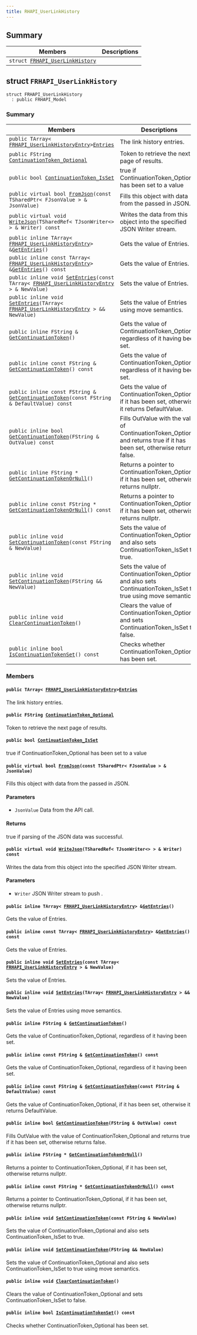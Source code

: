 ```yaml
---
title: RHAPI_UserLinkHistory
---
```


## Summary

 Members                        | Descriptions                                
--------------------------------|---------------------------------------------
`struct `[`FRHAPI_UserLinkHistory`](#structFRHAPI__UserLinkHistory) | 

## struct `FRHAPI_UserLinkHistory` <a id="structFRHAPI__UserLinkHistory"></a>

```
struct FRHAPI_UserLinkHistory
  : public FRHAPI_Model
```

### Summary

 Members                        | Descriptions                                
--------------------------------|---------------------------------------------
`public TArray< `[`FRHAPI_UserLinkHistoryEntry`](RHAPI_UserLinkHistoryEntry.md#structFRHAPI__UserLinkHistoryEntry)` > `[`Entries`](#structFRHAPI__UserLinkHistory_1ae0d7bd7026009eb76fb2564c591e462c) | The link history entries.
`public FString `[`ContinuationToken_Optional`](#structFRHAPI__UserLinkHistory_1a144b6b785964acf730265b3e21dc2cd1) | Token to retrieve the next page of results.
`public bool `[`ContinuationToken_IsSet`](#structFRHAPI__UserLinkHistory_1aef222ede40f898a289375416f7806a49) | true if ContinuationToken_Optional has been set to a value
`public virtual bool `[`FromJson`](#structFRHAPI__UserLinkHistory_1ae7fd548637a49f2f8d0f2035f7844180)`(const TSharedPtr< FJsonValue > & JsonValue)` | Fills this object with data from the passed in JSON.
`public virtual void `[`WriteJson`](#structFRHAPI__UserLinkHistory_1abf25a48e0b3a2e2c0ac9d402acd08d6d)`(TSharedRef< TJsonWriter<> > & Writer) const` | Writes the data from this object into the specified JSON Writer stream.
`public inline TArray< `[`FRHAPI_UserLinkHistoryEntry`](RHAPI_UserLinkHistoryEntry.md#structFRHAPI__UserLinkHistoryEntry)` > & `[`GetEntries`](#structFRHAPI__UserLinkHistory_1ad8d352d500c7b678cf1cd447fcaf5698)`()` | Gets the value of Entries.
`public inline const TArray< `[`FRHAPI_UserLinkHistoryEntry`](RHAPI_UserLinkHistoryEntry.md#structFRHAPI__UserLinkHistoryEntry)` > & `[`GetEntries`](#structFRHAPI__UserLinkHistory_1aea8a678cdb2c797bfc08635b9037db5a)`() const` | Gets the value of Entries.
`public inline void `[`SetEntries`](#structFRHAPI__UserLinkHistory_1a2bcff2e7389c86a5bf1e5ef2d28249f3)`(const TArray< `[`FRHAPI_UserLinkHistoryEntry`](RHAPI_UserLinkHistoryEntry.md#structFRHAPI__UserLinkHistoryEntry)` > & NewValue)` | Sets the value of Entries.
`public inline void `[`SetEntries`](#structFRHAPI__UserLinkHistory_1a76cc8e4d3af41de215bc418f305dba6e)`(TArray< `[`FRHAPI_UserLinkHistoryEntry`](RHAPI_UserLinkHistoryEntry.md#structFRHAPI__UserLinkHistoryEntry)` > && NewValue)` | Sets the value of Entries using move semantics.
`public inline FString & `[`GetContinuationToken`](#structFRHAPI__UserLinkHistory_1a1712a2f1325ee13c7b0389239f86a4d7)`()` | Gets the value of ContinuationToken_Optional, regardless of it having been set.
`public inline const FString & `[`GetContinuationToken`](#structFRHAPI__UserLinkHistory_1a3be7568aa3231c64707dd526ad3bfd0b)`() const` | Gets the value of ContinuationToken_Optional, regardless of it having been set.
`public inline const FString & `[`GetContinuationToken`](#structFRHAPI__UserLinkHistory_1acce1244fe76ad44b184866e1c0cff652)`(const FString & DefaultValue) const` | Gets the value of ContinuationToken_Optional, if it has been set, otherwise it returns DefaultValue.
`public inline bool `[`GetContinuationToken`](#structFRHAPI__UserLinkHistory_1ad0dbc8171510f31533187b962a545fd5)`(FString & OutValue) const` | Fills OutValue with the value of ContinuationToken_Optional and returns true if it has been set, otherwise returns false.
`public inline FString * `[`GetContinuationTokenOrNull`](#structFRHAPI__UserLinkHistory_1ae75c75ae30de30eff7840443a1ca038b)`()` | Returns a pointer to ContinuationToken_Optional, if it has been set, otherwise returns nullptr.
`public inline const FString * `[`GetContinuationTokenOrNull`](#structFRHAPI__UserLinkHistory_1a6f371b641dee4399ac655aad40990e1f)`() const` | Returns a pointer to ContinuationToken_Optional, if it has been set, otherwise returns nullptr.
`public inline void `[`SetContinuationToken`](#structFRHAPI__UserLinkHistory_1aa7b25013b178f87999c3dc48e8ebe871)`(const FString & NewValue)` | Sets the value of ContinuationToken_Optional and also sets ContinuationToken_IsSet to true.
`public inline void `[`SetContinuationToken`](#structFRHAPI__UserLinkHistory_1aad9b1a2671e5aea3cc9545af4f30facd)`(FString && NewValue)` | Sets the value of ContinuationToken_Optional and also sets ContinuationToken_IsSet to true using move semantics.
`public inline void `[`ClearContinuationToken`](#structFRHAPI__UserLinkHistory_1ad6459c05aa56a7173eb8c28b72a29cd4)`()` | Clears the value of ContinuationToken_Optional and sets ContinuationToken_IsSet to false.
`public inline bool `[`IsContinuationTokenSet`](#structFRHAPI__UserLinkHistory_1accd5661e01cc0f00c8a85ad32dc0fc63)`() const` | Checks whether ContinuationToken_Optional has been set.

### Members

#### `public TArray< `[`FRHAPI_UserLinkHistoryEntry`](RHAPI_UserLinkHistoryEntry.md#structFRHAPI__UserLinkHistoryEntry)` > `[`Entries`](#structFRHAPI__UserLinkHistory_1ae0d7bd7026009eb76fb2564c591e462c) <a id="structFRHAPI__UserLinkHistory_1ae0d7bd7026009eb76fb2564c591e462c"></a>

The link history entries.

#### `public FString `[`ContinuationToken_Optional`](#structFRHAPI__UserLinkHistory_1a144b6b785964acf730265b3e21dc2cd1) <a id="structFRHAPI__UserLinkHistory_1a144b6b785964acf730265b3e21dc2cd1"></a>

Token to retrieve the next page of results.

#### `public bool `[`ContinuationToken_IsSet`](#structFRHAPI__UserLinkHistory_1aef222ede40f898a289375416f7806a49) <a id="structFRHAPI__UserLinkHistory_1aef222ede40f898a289375416f7806a49"></a>

true if ContinuationToken_Optional has been set to a value

#### `public virtual bool `[`FromJson`](#structFRHAPI__UserLinkHistory_1ae7fd548637a49f2f8d0f2035f7844180)`(const TSharedPtr< FJsonValue > & JsonValue)` <a id="structFRHAPI__UserLinkHistory_1ae7fd548637a49f2f8d0f2035f7844180"></a>

Fills this object with data from the passed in JSON.

#### Parameters
* `JsonValue` Data from the API call.

#### Returns
true if parsing of the JSON data was successful.

#### `public virtual void `[`WriteJson`](#structFRHAPI__UserLinkHistory_1abf25a48e0b3a2e2c0ac9d402acd08d6d)`(TSharedRef< TJsonWriter<> > & Writer) const` <a id="structFRHAPI__UserLinkHistory_1abf25a48e0b3a2e2c0ac9d402acd08d6d"></a>

Writes the data from this object into the specified JSON Writer stream.

#### Parameters
* `Writer` JSON Writer stream to push .

#### `public inline TArray< `[`FRHAPI_UserLinkHistoryEntry`](RHAPI_UserLinkHistoryEntry.md#structFRHAPI__UserLinkHistoryEntry)` > & `[`GetEntries`](#structFRHAPI__UserLinkHistory_1ad8d352d500c7b678cf1cd447fcaf5698)`()` <a id="structFRHAPI__UserLinkHistory_1ad8d352d500c7b678cf1cd447fcaf5698"></a>

Gets the value of Entries.

#### `public inline const TArray< `[`FRHAPI_UserLinkHistoryEntry`](RHAPI_UserLinkHistoryEntry.md#structFRHAPI__UserLinkHistoryEntry)` > & `[`GetEntries`](#structFRHAPI__UserLinkHistory_1aea8a678cdb2c797bfc08635b9037db5a)`() const` <a id="structFRHAPI__UserLinkHistory_1aea8a678cdb2c797bfc08635b9037db5a"></a>

Gets the value of Entries.

#### `public inline void `[`SetEntries`](#structFRHAPI__UserLinkHistory_1a2bcff2e7389c86a5bf1e5ef2d28249f3)`(const TArray< `[`FRHAPI_UserLinkHistoryEntry`](RHAPI_UserLinkHistoryEntry.md#structFRHAPI__UserLinkHistoryEntry)` > & NewValue)` <a id="structFRHAPI__UserLinkHistory_1a2bcff2e7389c86a5bf1e5ef2d28249f3"></a>

Sets the value of Entries.

#### `public inline void `[`SetEntries`](#structFRHAPI__UserLinkHistory_1a76cc8e4d3af41de215bc418f305dba6e)`(TArray< `[`FRHAPI_UserLinkHistoryEntry`](RHAPI_UserLinkHistoryEntry.md#structFRHAPI__UserLinkHistoryEntry)` > && NewValue)` <a id="structFRHAPI__UserLinkHistory_1a76cc8e4d3af41de215bc418f305dba6e"></a>

Sets the value of Entries using move semantics.

#### `public inline FString & `[`GetContinuationToken`](#structFRHAPI__UserLinkHistory_1a1712a2f1325ee13c7b0389239f86a4d7)`()` <a id="structFRHAPI__UserLinkHistory_1a1712a2f1325ee13c7b0389239f86a4d7"></a>

Gets the value of ContinuationToken_Optional, regardless of it having been set.

#### `public inline const FString & `[`GetContinuationToken`](#structFRHAPI__UserLinkHistory_1a3be7568aa3231c64707dd526ad3bfd0b)`() const` <a id="structFRHAPI__UserLinkHistory_1a3be7568aa3231c64707dd526ad3bfd0b"></a>

Gets the value of ContinuationToken_Optional, regardless of it having been set.

#### `public inline const FString & `[`GetContinuationToken`](#structFRHAPI__UserLinkHistory_1acce1244fe76ad44b184866e1c0cff652)`(const FString & DefaultValue) const` <a id="structFRHAPI__UserLinkHistory_1acce1244fe76ad44b184866e1c0cff652"></a>

Gets the value of ContinuationToken_Optional, if it has been set, otherwise it returns DefaultValue.

#### `public inline bool `[`GetContinuationToken`](#structFRHAPI__UserLinkHistory_1ad0dbc8171510f31533187b962a545fd5)`(FString & OutValue) const` <a id="structFRHAPI__UserLinkHistory_1ad0dbc8171510f31533187b962a545fd5"></a>

Fills OutValue with the value of ContinuationToken_Optional and returns true if it has been set, otherwise returns false.

#### `public inline FString * `[`GetContinuationTokenOrNull`](#structFRHAPI__UserLinkHistory_1ae75c75ae30de30eff7840443a1ca038b)`()` <a id="structFRHAPI__UserLinkHistory_1ae75c75ae30de30eff7840443a1ca038b"></a>

Returns a pointer to ContinuationToken_Optional, if it has been set, otherwise returns nullptr.

#### `public inline const FString * `[`GetContinuationTokenOrNull`](#structFRHAPI__UserLinkHistory_1a6f371b641dee4399ac655aad40990e1f)`() const` <a id="structFRHAPI__UserLinkHistory_1a6f371b641dee4399ac655aad40990e1f"></a>

Returns a pointer to ContinuationToken_Optional, if it has been set, otherwise returns nullptr.

#### `public inline void `[`SetContinuationToken`](#structFRHAPI__UserLinkHistory_1aa7b25013b178f87999c3dc48e8ebe871)`(const FString & NewValue)` <a id="structFRHAPI__UserLinkHistory_1aa7b25013b178f87999c3dc48e8ebe871"></a>

Sets the value of ContinuationToken_Optional and also sets ContinuationToken_IsSet to true.

#### `public inline void `[`SetContinuationToken`](#structFRHAPI__UserLinkHistory_1aad9b1a2671e5aea3cc9545af4f30facd)`(FString && NewValue)` <a id="structFRHAPI__UserLinkHistory_1aad9b1a2671e5aea3cc9545af4f30facd"></a>

Sets the value of ContinuationToken_Optional and also sets ContinuationToken_IsSet to true using move semantics.

#### `public inline void `[`ClearContinuationToken`](#structFRHAPI__UserLinkHistory_1ad6459c05aa56a7173eb8c28b72a29cd4)`()` <a id="structFRHAPI__UserLinkHistory_1ad6459c05aa56a7173eb8c28b72a29cd4"></a>

Clears the value of ContinuationToken_Optional and sets ContinuationToken_IsSet to false.

#### `public inline bool `[`IsContinuationTokenSet`](#structFRHAPI__UserLinkHistory_1accd5661e01cc0f00c8a85ad32dc0fc63)`() const` <a id="structFRHAPI__UserLinkHistory_1accd5661e01cc0f00c8a85ad32dc0fc63"></a>

Checks whether ContinuationToken_Optional has been set.

